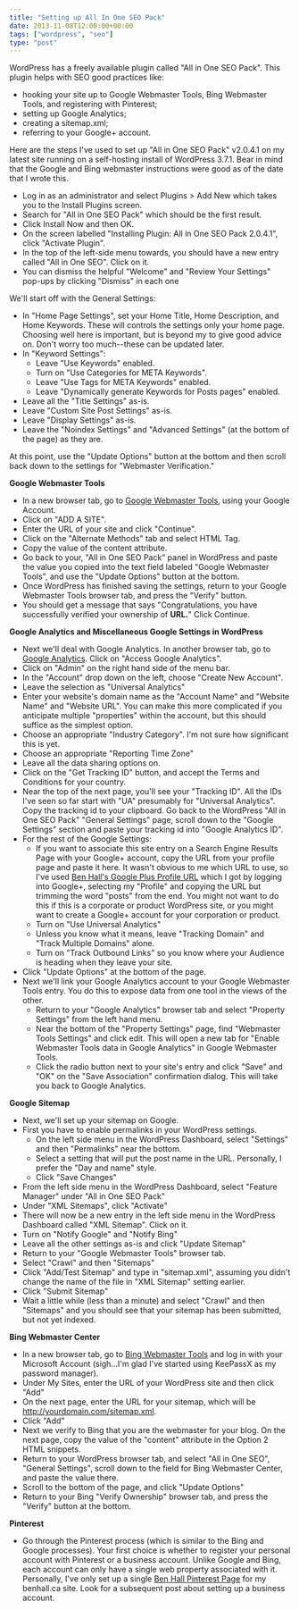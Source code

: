 ```yaml
---
title: "Setting up All In One SEO Pack"
date: 2013-11-08T12:00:00+00:00
tags: ["wordpress", "seo"]
type: "post"
---
```


WordPress has a freely available plugin called "All in One SEO Pack". This plugin helps with SEO good practices like:

- hooking your site up to Google Webmaster Tools, Bing Webmaster Tools, and registering with Pinterest;
- setting up Google Analytics;
- creating a sitemap.xml;
- referring to your Google+ account.

Here are the steps I've used to set up "All in One SEO Pack" v2.0.4.1 on my latest site running on a self-hosting install of WordPress 3.7.1. Bear in mind that the Google and Bing webmaster instructions were good as of the date that I wrote this.

- Log in as an administrator and select Plugins > Add New which takes you to the Install Plugins screen.
- Search for "All in One SEO Pack" which should be the first result.
- Click Install Now and then OK.
- On the screen labelled "Installing Plugin: All in One SEO Pack 2.0.4.1", click "Activate Plugin".
- In the top of the left-side menu towards, you should have a new entry called "All in One SEO". Click on it.
- You can dismiss the helpful "Welcome" and "Review Your Settings" pop-ups by clicking "Dismiss" in each one

We'll start off with the General Settings:

- In "Home Page Settings", set your Home Title, Home Description, and Home Keywords. These will controls the settings only your home page. Choosing well here is important, but is beyond my to give good advice on. Don't worry too much--these can be updated later.
- In "Keyword Settings":
    + Leave "Use Keywords" enabled.
    + Turn on "Use Categories for META Keywords".
    + Leave "Use Tags for META Keywords" enabled.
    + Leave "Dynamically generate Keywords for Posts pages" enabled.
- Leave all the "Title Settings" as-is.
- Leave "Custom Site Post Settings" as-is.
- Leave "Display Settings" as-is.
- Leave the "Noindex Settings" and "Advanced Settings" (at the bottom of the page) as they are.

At this point, use the "Update Options" button at the bottom and then scroll back down to the settings for "Webmaster Verification."

**Google Webmaster Tools**
- In a new browser tab, go to [Google Webmaster Tools](https://www.google.com/webmasters/tools), using your Google Account.
- Click on "ADD A SITE".
- Enter the URL of your site and click "Continue".
- Click on the "Alternate Methods" tab and select HTML Tag.
- Copy the value of the content attribute.
- Go back to your, "All in One SEO Pack" panel in WordPress and paste the value you copied into the text field labeled "Google Webmaster Tools", and use the "Update Options" button at the bottom.
- Once WordPress has finished saving the settings, return to your Google Webmaster Tools browser tab, and press the "Verify" button.
- You should get a message that says "Congratulations, you have successfully verified your ownership of **URL.**" Click Continue.

**Google Analytics and Miscellaneous Google Settings in WordPress**
- Next we'll deal with Google Analytics. In another browser tab, go to [Google Analytics](http://www.google.com/analytics/). Click on "Access Google Analytics".
- Click on "Admin" on the right hand side of the menu bar.
- In the "Account" drop down on the left, choose "Create New Account".
- Leave the selection as "Universal Analytics"
- Enter your website's domain name as the "Account Name" and "Website Name" and "Website URL". You can make this more complicated if you anticipate multiple "properties" within the account, but this should suffice as the simplest option.
- Choose an appropriate "Industry Category". I'm not sure how significant this is yet.
- Choose an appropriate "Reporting Time Zone"
- Leave all the data sharing options on.
- Click on the "Get Tracking ID" button, and accept the Terms and Conditions for your country.
- Near the top of the next page, you'll see your "Tracking ID". All the IDs I've seen so far start with "UA" presumably for "Universal Analytics". Copy the tracking id to your clipboard. Go back to the WordPress "All in One SEO Pack" "General Settings" page, scroll down to the "Google Settings" section and paste your tracking id into "Google Analytics ID".
- For the rest of the Google Settings:
    - If you want to associate this site entry on a Search Engine Results Page with your Google+ account, copy the URL from your profile page and paste it here. It wasn't obvious to me which URL to use, so I've used [Ben Hall's Google Plus Profile URL](https://plus.google.com/101644096156982718770/) which I got by logging into Google+, selecting my "Profile" and copying the URL but trimming the word "posts" from the end. You might not want to do this if this is a corporate or product WordPress site, or you might want to create a Google+ account for your corporation or product.
    - Turn on "Use Universal Analytics"
    - Unless you know what it means, leave "Tracking Domain" and "Track Multiple Domains" alone.
    - Turn on "Track Outbound Links" so you know where your Audience is heading when they leave your site.
- Click "Update Options" at the bottom of the page.
- Next we'll link your Google Analytics account to your Google Webmaster Tools entry. You do this to expose data from one tool in the views of the other.
    - Return to your "Google Analytics" browser tab and select "Property Settings" from the left hand menu.
    - Near the bottom of the "Property Settings" page, find "Webmaster Tools Settings" and click edit. This will open a new tab for "Enable Webmaster Tools data in Google Analytics" in Google Webmaster Tools.
    - Click the radio button next to your site's entry and click "Save" and "OK" on the "Save Association" confirmation dialog. This will take you back to Google Analytics.

**Google Sitemap**
- Next, we'll set up your sitemap on Google.
- First you have to enable permalinks in your WordPress settings.
    - On the left side menu in the WordPress Dashboard, select "Settings" and then "Permalinks" near the bottom.
    - Select a setting that will put the post name in the URL. Personally, I prefer the "Day and name" style.
    - Click "Save Changes"
- From the left side menu in the WordPress Dashboard, select "Feature Manager" under "All in One SEO Pack"
- Under "XML Sitemaps", click "Activate"
- There will now be a new entry in the left side menu in the WordPress Dashboard called "XML Sitemap". Click on it.
- Turn on "Notify Google" and "Notify Bing"
- Leave all the other settings as-is and click "Update Sitemap"
- Return to your "Google Webmaster Tools" browser tab.
- Select "Crawl" and then "Sitemaps"
- Click "Add/Test Sitemap" and type in "sitemap.xml", assuming you didn't change the name of the file in "XML Sitemap" setting earlier.
- Click "Submit Sitemap"
- Wait a little while (less than a minute) and select "Crawl" and then "Sitemaps" and you should see that your sitemap has been submitted, but not yet indexed.

**Bing Webmaster Center**
- In a new browser tab, go to [Bing Webmaster Tools](http://www.bing.com/toolbox/webmaster) and log in with your Microsoft Account (sigh...I'm glad I've started using KeePassX as my password manager).
- Under My Sites, enter the URL of your WordPress site and then click "Add"
- On the next page, enter the URL for your sitemap, which will be http://yourdomain.com/sitemap.xml.
- Click "Add"
- Next we verify to Bing that you are the webmaster for your blog. On the next page, copy the value of the "content" attribute in the Option 2 HTML snippets.
- Return to your WordPress browser tab, and select "All in One SEO", "General Settings", scroll down to the field for Bing Webmaster Center, and paste the value there.
- Scroll to the bottom of the page, and click "Update Options"
- Return to your Bing "Verify Ownership" browser tab, and press the "Verify" button at the bottom.

**Pinterest**
- Go through the Pinterest process (which is similar to the Bing and Google processes). Your first choice is whether to register your personal account with Pinterest or a business account. Unlike Google and Bing, each account can only have a single web property associated with it. Personally, I've only set up a single [Ben Hall Pinterest Page](https://www.pinterest.com/benedicthall/) for my benhall.ca site. Look for a subsequent post about setting up a business account. 
